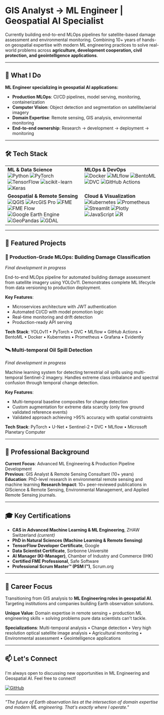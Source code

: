 # GIS Analyst → ML Engineer | Geospatial AI Specialist

Currently building end-to-end MLOps pipelines for satellite-based damage assessment and environmental monitoring. Combining 10+ years of hands-on geospatial expertise with modern ML engineering practices to solve real-world problems across **agriculture, development cooperation, civil protection, and geointelligence applications**.

---

## 🎯 What I Do

**ML Engineer specializing in geospatial AI applications:**
- **Production MLOps**: CI/CD pipelines, model serving, monitoring, containerization
- **Computer Vision**: Object detection and segmentation on satellite/aerial imagery  
- **Domain Expertise**: Remote sensing, GIS analysis, environmental monitoring
- **End-to-end ownership**: Research → development → deployment → monitoring

---

## 🛠️ Tech Stack

<table>
  <tr>
    <td valign="top" width="50%">
      <strong>ML & Data Science</strong><br>
      <img src="https://img.shields.io/badge/Python-3776AB?style=for-the-badge&logo=python&logoColor=white" alt="Python"/>
      <img src="https://img.shields.io/badge/PyTorch-EE4C2C?style=for-the-badge&logo=pytorch&logoColor=white" alt="PyTorch"/>
      <img src="https://img.shields.io/badge/TensorFlow-FF6F00?style=for-the-badge&logo=tensorflow&logoColor=white" alt="TensorFlow"/>
      <img src="https://img.shields.io/badge/scikit--learn-F7931E?style=for-the-badge&logo=scikit-learn&logoColor=white" alt="scikit-learn"/>
      <img src="https://img.shields.io/badge/Keras-D00000?style=for-the-badge&logo=keras&logoColor=white" alt="Keras"/>
    </td>
    <td valign="top" width="50%">
      <strong>MLOps & DevOps</strong><br>
      <img src="https://img.shields.io/badge/Docker-2496ED?style=for-the-badge&logo=docker&logoColor=white" alt="Docker"/>
      <img src="https://img.shields.io/badge/MLflow-0194E2?style=for-the-badge&logo=mlflow&logoColor=white" alt="MLflow"/>
      <img src="https://img.shields.io/badge/BentoML-FF69B4?style=for-the-badge" alt="BentoML"/>
      <img src="https://img.shields.io/badge/DVC-8A2BE2?style=for-the-badge&logo=dvc&logoColor=white" alt="DVC"/>
      <img src="https://img.shields.io/badge/GitHub%20Actions-2088FF?style=for-the-badge&logo=github-actions&logoColor=white" alt="GitHub Actions"/>
    </td>
  </tr>
  <tr>
    <td valign="top" width="50%">
      <strong>Geospatial & Remote Sensing</strong><br>
      <img src="https://img.shields.io/badge/QGIS-589632?style=for-the-badge&logo=qgis&logoColor=white" alt="QGIS"/>
      <img src="https://img.shields.io/badge/ArcGIS%20Pro-007AC2?style=for-the-badge" alt="ArcGIS Pro"/>
      <img src="https://img.shields.io/badge/FME-FF6600?style=for-the-badge&logo=data:image/png;base64,iVBORw0KGgoAAAANSUhEUgAAAAEAAAABCAYAAAAfFcSJAAAADUlEQVR42mP8/5+hHgAHggJ/PchI7wAAAABJRU5ErkJggg==&logoColor=white" alt="FME"/>
      <img src="https://img.shields.io/badge/FME%20Flow-F58220?style=for-the-badge&logo=fme&logoColor=white" alt="FME Flow"/>
      <img src="https://img.shields.io/badge/Google%20Earth%20Engine-4285F4?style=for-the-badge" alt="Google Earth Engine"/>
      <img src="https://img.shields.io/badge/GeoPandas-150458?style=for-the-badge" alt="GeoPandas"/>
      <img src="https://img.shields.io/badge/GDAL-5CA548?style=for-the-badge&logo=gdal&logoColor=white" alt="GDAL"/>
    </td>
    <td valign="top" width="50%">
      <strong>Cloud & Visualization</strong><br>
      <img src="https://img.shields.io/badge/Kubernetes-326CE5?style=for-the-badge&logo=kubernetes&logoColor=white" alt="Kubernetes"/>
      <img src="https://img.shields.io/badge/Prometheus-E6522C?style=for-the-badge&logo=prometheus&logoColor=white" alt="Prometheus"/>
      <img src="https://img.shields.io/badge/Streamlit-FF4B4B?style=for-the-badge&logo=streamlit&logoColor=white" alt="Streamlit"/>
      <img src="https://img.shields.io/badge/Plotly-3F4F75?style=for-the-badge&logo=plotly&logoColor=white" alt="Plotly"/>
      <img src="https://img.shields.io/badge/JavaScript-F7DF1E?style=for-the-badge&logo=javascript&logoColor=black" alt="JavaScript"/>
      <img src="https://img.shields.io/badge/R-276DC3?style=for-the-badge&logo=r&logoColor=white" alt="R"/>
    </td>
  </tr>
</table>

---

## 🔬 Featured Projects

### 🚀 Production-Grade MLOps: Building Damage Classification
*Final development in progress*

End-to-end MLOps pipeline for automated building damage assessment from satellite imagery using YOLOv11. Demonstrates complete ML lifecycle from data versioning to production deployment.

**Key Features**:
- Microservices architecture with JWT authentication
- Automated CI/CD with model promotion logic
- Real-time monitoring and drift detection
- Production-ready API serving

**Tech Stack**: YOLOv11 • PyTorch • DVC • MLflow • GitHub Actions • BentoML • Docker • Kubernetes • Prometheus • Grafana • Evidently

### 🛰️ Multi-temporal Oil Spill Detection
*Final development in progress*

Machine learning system for detecting terrestrial oil spills using multi-temporal Sentinel-2 imagery. Handles extreme class imbalance and spectral confusion through temporal change detection.

**Key Features**:
- Multi-temporal baseline composites for change detection
- Custom augmentation for extreme data scarcity (only few ground validated reference events)
- Validated approach achieving >95% accuracy with spatial constraints

**Tech Stack**: PyTorch • U-Net • Sentinel-2 • DVC • MLflow • Microsoft Planetary Computer

---

## 💼 Professional Background

**Current Focus**: Advanced ML Engineering & Production Pipeline Development  
**Previous**: GIS Analyst & Remote Sensing Consultant (10+ years)  
**Education**: PhD-level research in environmental remote sensing and machine learning
**Research Impact**: 10+ peer-reviewed publications in GIScience & Remote Sensing, Environmental Management, and Applied Remote Sensing journals.

---

## 🎓 Key Certifications

- **CAS in Advanced Machine Learning & ML Engineering**, ZHAW Switzerland *(current)*
- **PhD in Natural Sciences (Machine Learning & Remote Sensing)**
- **TensorFlow Developer Certificate**, Google
- **Data Scientist Certificate**, Sorbonne Université
- **AI Manager (KI-Manager)**, Chamber of Industry and Commerce (IHK)
- **Certified FME Professional**, Safe Software
- **Professional Scrum Master™ (PSM I™)**, Scrum.org

---

## 🎯 Career Focus

Transitioning from GIS analysis to **ML Engineering roles in geospatial AI**. Targeting institutions and companies building Earth observation solutions.

**Unique Value**: Domain expertise in remote sensing + production ML engineering skills = solving problems pure data scientists can't tackle.

**Specializations**: Multi-temporal analysis • Change detection • Very high resolution optical satellite image analysis • Agricultural monitoring • Environmental assessment • Geointelligence applications

---

## 📫 Let's Connect

I'm always open to discussing new opportunities in ML Engineering and Geospatial AI. Feel free to connect!

<p align="left">
  <a href="https://github.com/floew2" target="_blank"><img src="https://img.shields.io/badge/GitHub-181717?style=for-the-badge&logo=github&logoColor=white" alt="GitHub"/></a>
</p>

---

*"The future of Earth observation lies at the intersection of domain expertise and modern ML engineering. That's exactly where I operate."*
